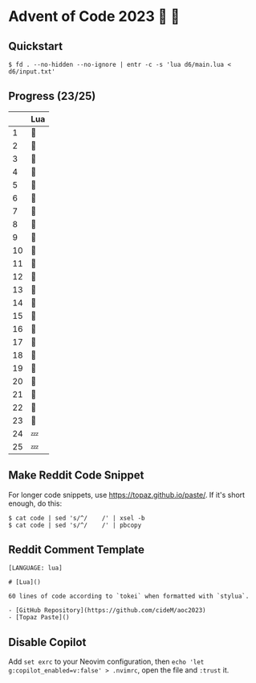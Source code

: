 # Advent of Code 2023 :santa: :christmas_tree:

## Quickstart

```shell
$ fd . --no-hidden --no-ignore | entr -c -s 'lua d6/main.lua < d6/input.txt'
```

## Progress (23/25)

|     | Lua    |
| --- | ------ |
| 1   | :bell: |
| 2   | :bell: |
| 3   | :bell: |
| 4   | :bell: |
| 5   | :bell: |
| 6   | :bell: |
| 7   | :bell: |
| 8   | :bell: |
| 9   | :bell: |
| 10  | :bell: |
| 11  | :bell: |
| 12  | :bell: |
| 13  | :bell: |
| 14  | :bell: |
| 15  | :bell: |
| 16  | :bell: |
| 17  | :bell: |
| 18  | :bell: |
| 19  | :bell: |
| 20  | :bell: |
| 21  | :bell:  |
| 22  | :bell:  |
| 23  | :bell: |
| 24  | :zzz:  |
| 25  | :zzz:  |

## Make Reddit Code Snippet

For longer code snippets, use https://topaz.github.io/paste/. If it's short enough, do this:

```
$ cat code | sed 's/^/    /' | xsel -b
$ cat code | sed 's/^/    /' | pbcopy
```

## Reddit Comment Template

```text
[LANGUAGE: lua]

# [Lua]()

60 lines of code according to `tokei` when formatted with `stylua`.

- [GitHub Repository](https://github.com/cideM/aoc2023)
- [Topaz Paste]()
```

## Disable Copilot

Add `set exrc` to your Neovim configuration, then `echo 'let g:copilot_enabled=v:false' > .nvimrc`, open the file and `:trust` it.
